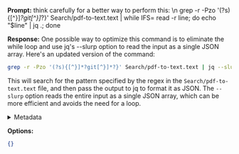 **Prompt:**
think carefully for a better way to perform this: \n grep -r -Pzo '(?s){[^}]*?git[^}]*?}' Search/pdf-to-text.text | 
while IFS= read -r line; do
    echo "$line" | jq .;
done

**Response:**
One possible way to optimize this command is to eliminate the while loop and use jq's --slurp option to read the input as a single JSON array. Here's an updated version of the command:

```bash
grep -r -Pzo '(?s){[^}]*?git[^}]*?}' Search/pdf-to-text.text | jq --slurp .
```

This will search for the pattern specified by the regex in the `Search/pdf-to-text.text` file, and then pass the output to jq to format it as JSON. The `--slurp` option reads the entire input as a single JSON array, which can be more efficient and avoids the need for a loop.

<details><summary>Metadata</summary>

- Duration: 4896 ms
- Datetime: 2023-08-21T09:46:36.821180
- Model: gpt-3.5-turbo-0613

</details>

**Options:**
```json
{}
```

